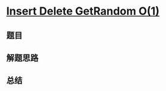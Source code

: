 # [Insert Delete GetRandom O(1)](https://leetcode.com/problems/insert-delete-getrandom-o1/)
## 题目


## 解题思路


## 总结


